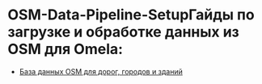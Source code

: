 # OSM-Data-Pipeline-SetupГайды по загрузке и обработке данных из OSM для Omela:
- [База данных OSM для дорог, городов и зданий](Create-OSM-database-for-roads.md)
